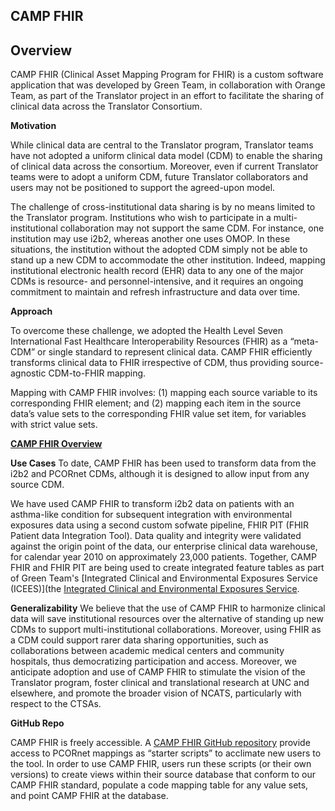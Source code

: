 ## CAMP FHIR

## Overview

CAMP FHIR (Clinical Asset Mapping Program for FHIR) is a custom software application that was developed by Green Team, in collaboration with Orange Team, as part of the Translator project in an effort to facilitate the sharing of clinical data across the Translator Consortium.

**Motivation**

While clinical data are central to the Translator program, Translator teams have not adopted a uniform clinical data model (CDM) to enable the sharing of clinical data across the consortium. Moreover, even if current Translator teams were to adopt a uniform CDM, future Translator collaborators and users may not be positioned to support the agreed-upon model.

The challenge of cross-institutional data sharing is by no means limited to the Translator program. Institutions who wish to participate in a multi-institutional collaboration may not support the same CDM. For instance, one institution may use i2b2, whereas another one uses OMOP. In these situations, the institution without the adopted CDM simply not be able to stand up a new CDM to accommodate the other institution. Indeed, mapping institutional electronic health record (EHR) data to any one of the major CDMs is resource- and personnel-intensive, and it requires an ongoing commitment to maintain and refresh infrastructure and data over time. 

**Approach**

To overcome these challenge, we adopted the Health Level Seven International Fast Healthcare Interoperability Resources (FHIR) as a “meta-CDM” or single standard to represent clinical data. CAMP FHIR efficiently transforms clinical data to FHIR irrespective of CDM, thus providing source-agnostic CDM-to-FHIR mapping.

Mapping with CAMP FHIR involves: (1) mapping each source variable to its corresponding FHIR element; and (2) mapping each item in the source data’s value sets to the corresponding FHIR value set item, for variables with strict value sets.

[**CAMP FHIR Overview**](CAMP_FHIR.png)

**Use Cases**
To date, CAMP FHIR has been used to transform data from the i2b2 and PCORnet CDMs, although it is designed to allow input from any source CDM.

We have used CAMP FHIR to transform i2b2 data on patients with an asthma-like condition for subsequent integration with environmental exposures data using a second custom sofwate pipeline, FHIR PIT (FHIR Patient data Integration Tool). Data quality and integrity were validated against the origin point of the data, our enterprise clinical data warehouse, for calendar year 2010 on approximately 23,000 patients. Together, CAMP FHIR and FHIR PIT are being used to create integrated feature tables as part of Green Team's [Integrated Clinical and Environmental Exposures Service (ICEES)](the [Integrated Clinical and Environmental Exposures Service](https://github.com/ResearchSoftwareInstitute/data-translator/tree/master/src/pages/apps/icees).

**Generalizability**
We believe that the use of CAMP FHIR to harmonize clinical data will save institutional resources over the alternative of standing up new CDMs to support multi-institutional collaborations. Moreover, using FHIR as a CDM could support rarer data sharing opportunities, such as collaborations between academic medical centers and community hospitals, thus democratizing participation and access. Moreover, we anticipate adoption and use of CAMP FHIR to stimulate the vision of the Translator program, foster clinical and translational research at UNC and elsewhere, and promote the broader vision of NCATS, particularly with respect to the CTSAs.


**GitHub Repo**

CAMP FHIR is freely accessible. A [CAMP FHIR GitHub repository](https://github.com/NCTraCSIDSci/camp-fhir) provide access to PCORnet mappings as “starter scripts” to acclimate new users to the tool. In order to use CAMP FHIR, users run these scripts (or their own versions) to create views within their source database that conform to our CAMP FHIR standard, populate a code mapping table for any value sets, and point CAMP FHIR at the database.

